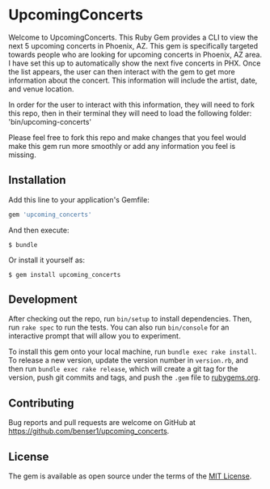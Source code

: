 # UpcomingConcerts

Welcome to UpcomingConcerts. This Ruby Gem provides a CLI to view the next 5 upcoming concerts in Phoenix, AZ. This gem is specifically targeted towards people who are looking for upcoming concerts in Phoenix, AZ area. I have set this up to automatically show the next five concerts in PHX. Once the list appears, the user can then interact with the gem to get more information about the concert. This information will include the artist,
date, and venue location.

In order for the user to interact with this information, they will need to fork this repo, then in their
terminal they will need to load the following folder: 'bin/upcoming-concerts'

Please feel free to fork this repo and make changes that you feel would make this gem run more smoothly or 
add any information you feel is missing.

## Installation

Add this line to your application's Gemfile:

```ruby
gem 'upcoming_concerts'
```

And then execute:

    $ bundle

Or install it yourself as:

    $ gem install upcoming_concerts

## Development

After checking out the repo, run `bin/setup` to install dependencies. Then, run `rake spec` to run the tests. You can also run `bin/console` for an interactive prompt that will allow you to experiment.

To install this gem onto your local machine, run `bundle exec rake install`. To release a new version, update the version number in `version.rb`, and then run `bundle exec rake release`, which will create a git tag for the version, push git commits and tags, and push the `.gem` file to [rubygems.org](https://rubygems.org).

## Contributing

Bug reports and pull requests are welcome on GitHub at https://github.com/benser1/upcoming_concerts.


## License

The gem is available as open source under the terms of the [MIT License](http://opensource.org/licenses/MIT).

